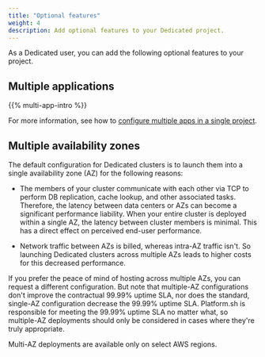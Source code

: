 ```yaml
---
title: "Optional features"
weight: 4
description: Add optional features to your Dedicated project.
---
```


As a Dedicated user, you can add the following optional features to your project.

## Multiple applications

{{% multi-app-intro %}}

For more information, see how to [configure multiple apps in a single project](../../create-apps/multi-app.md).

## Multiple availability zones

The default configuration for Dedicated clusters is to launch them into a single availability zone (AZ)
for the following reasons:

- The members of your cluster communicate with each other via TCP to perform DB replication,
  cache lookup, and other associated tasks.
  Therefore, the latency between data centers or AZs can become a significant performance liability.
  When your entire cluster is deployed within a single AZ, the latency between cluster members is minimal.
  This has a direct effect on perceived end-user performance.

- Network traffic between AZs is billed, whereas intra-AZ traffic isn't.
  So launching Dedicated clusters across multiple AZs leads to higher costs for this decreased performance.

If you prefer the peace of mind of hosting across multiple AZs,
you can request a different configuration.
But note that multiple-AZ configurations don't improve the contractual 99.99% uptime SLA,
nor does the standard, single-AZ configuration decrease the 99.99% uptime SLA.
Platform.sh is responsible for meeting the 99.99% uptime SLA no matter what,
so multiple-AZ deployments should only be considered in cases where they're truly appropriate.

Multi-AZ deployments are available only on select AWS regions.